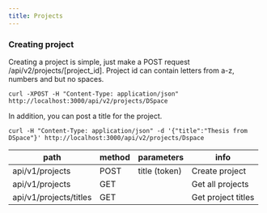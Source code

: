 ```yaml
---
title: Projects
---
```


### Creating project

Creating a project is simple, just make a POST request /api/v2/projects/[project_id]. Project id can contain letters from a-z, numbers and but no spaces.

	curl -XPOST -H "Content-Type: application/json" http://localhost:3000/api/v2/projects/DSpace
    
In addition, you can post a title for the project.  

	curl -H "Content-Type: application/json" -d '{"title":"Thesis from DSpace"}' http://localhost:3000/api/v2/projects/Dspace
    


| path                   | method | parameters    | info               |
|------------------------|--------|---------------|--------------------|
| api/v1/projects        | POST   | title (token) | Create project     |
| api/v1/projects        | GET    |               | Get all projects   |
| api/v1/projects/titles | GET    |               | Get project titles |